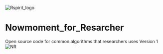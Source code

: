 ![Rspirit_logo](/Readme_img/Rspirit_1)
# Nowmoment_for_Resarcher
Open source code for common algorithms that researchers uses Version 1 
![NR](/Readme_img/NR_1)